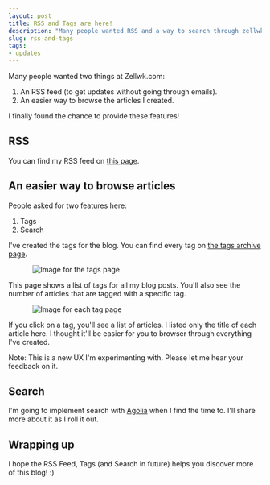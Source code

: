 ```yaml
---
layout: post
title: RSS and Tags are here!
description: "Many people wanted RSS and a way to search through zellwk.com easily. I'm happy to announce I now have RSS and Tags feature ready for you!"
slug: rss-and-tags
tags:
- updates
---
```


Many people wanted two things at Zellwk.com:

1. An RSS feed (to get updates without going through emails).
2. An easier way to browse the articles I created.

I finally found the chance to provide these features!

<!-- more -->

## RSS

You can find my RSS feed on [this page][1].

## An easier way to browse articles

People asked for two features here:

1. Tags
2. Search

I've created the tags for the blog. You can find every tag on [the tags archive page][2].

<figure>
  <img src="/images/2019/rss/tags.png" alt="Image for the tags page">
</figure>

This page shows a list of tags for all my blog posts. You'll also see the number of articles that are tagged with a specific tag.

<figure>
  <img src="/images/2019/rss/tag-page.png" alt="Image for each tag page">
</figure>

If you click on a tag, you'll see a list of articles. I listed only the title of each article here. I thought it'll be easier for you to browser through everything I've created.

Note: This is a new UX I'm experimenting with. Please let me hear your feedback on it.

## Search

I'm going to implement search with [Agolia][3] when I find the time to. I'll share more about it as I roll it out.

## Wrapping up

I hope the RSS Feed, Tags (and Search in future) helps you discover more of this blog! :)

[1]:	/rss
[2]:	/tags
[3]:	https://www.algolia.com "Agolia"